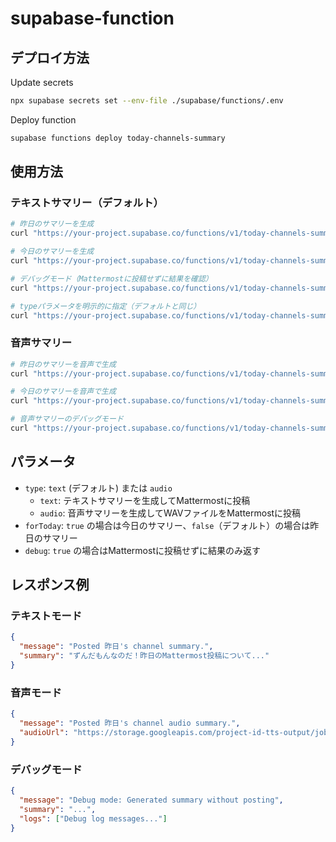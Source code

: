 # supabase-function

## デプロイ方法

Update secrets
```bash
npx supabase secrets set --env-file ./supabase/functions/.env
```

Deploy function
```bash
supabase functions deploy today-channels-summary
```

## 使用方法

### テキストサマリー（デフォルト）

```bash
# 昨日のサマリーを生成
curl "https://your-project.supabase.co/functions/v1/today-channels-summary"

# 今日のサマリーを生成  
curl "https://your-project.supabase.co/functions/v1/today-channels-summary?forToday=true"

# デバッグモード（Mattermostに投稿せずに結果を確認）
curl "https://your-project.supabase.co/functions/v1/today-channels-summary?debug=true"

# typeパラメータを明示的に指定（デフォルトと同じ）
curl "https://your-project.supabase.co/functions/v1/today-channels-summary?type=text"
```

### 音声サマリー

```bash
# 昨日のサマリーを音声で生成
curl "https://your-project.supabase.co/functions/v1/today-channels-summary?type=audio"

# 今日のサマリーを音声で生成
curl "https://your-project.supabase.co/functions/v1/today-channels-summary?type=audio&forToday=true"

# 音声サマリーのデバッグモード
curl "https://your-project.supabase.co/functions/v1/today-channels-summary?type=audio&debug=true"
```

## パラメータ

- `type`: `text` (デフォルト) または `audio`
  - `text`: テキストサマリーを生成してMattermostに投稿
  - `audio`: 音声サマリーを生成してWAVファイルをMattermostに投稿
- `forToday`: `true` の場合は今日のサマリー、`false`（デフォルト）の場合は昨日のサマリー
- `debug`: `true` の場合はMattermostに投稿せずに結果のみ返す

## レスポンス例

### テキストモード
```json
{
  "message": "Posted 昨日's channel summary.",
  "summary": "ずんだもんなのだ！昨日のMattermost投稿について..."
}
```

### 音声モード
```json
{
  "message": "Posted 昨日's channel audio summary.",
  "audioUrl": "https://storage.googleapis.com/project-id-tts-output/job-id.wav"
}
```

### デバッグモード
```json
{
  "message": "Debug mode: Generated summary without posting",
  "summary": "...",
  "logs": ["Debug log messages..."]
}
```
　